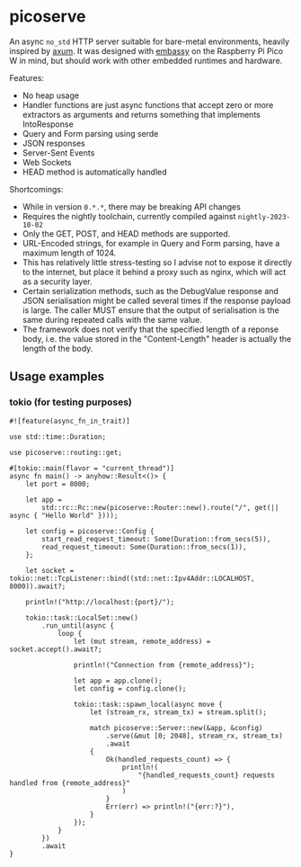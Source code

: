 # picoserve

An async `no_std` HTTP server suitable for bare-metal environments, heavily inspired by [axum](https://github.com/tokio-rs/axum).
It was designed with [embassy](https://embassy.dev/) on the Raspberry Pi Pico W in mind, but should work with other embedded runtimes and hardware.

Features:
+ No heap usage
+ Handler functions are just async functions that accept zero or more extractors as arguments and returns something that implements IntoResponse
+ Query and Form parsing using serde
+ JSON responses
+ Server-Sent Events
+ Web Sockets
+ HEAD method is automatically handled

Shortcomings:
+ While in version `0.*.*`, there may be breaking API changes
+ Requires the nightly toolchain, currently compiled against `nightly-2023-10-02`
+ Only the GET, POST, and HEAD methods are supported.
+ URL-Encoded strings, for example in Query and Form parsing, have a maximum length of 1024.
+ This has relatively little stress-testing so I advise not to expose it directly to the internet, but place it behind a proxy such as nginx, which will act as a security layer.
+ Certain serialization methods, such as the DebugValue response and JSON serialisation might be called several times if the response payload is large. The caller MUST ensure that the output of serialisation is the same during repeated calls with the same value.
+ The framework does not verify that the specified length of a reponse body, i.e. the value stored in the "Content-Length" header is actually the length of the body.

## Usage examples

### tokio (for testing purposes)

    #![feature(async_fn_in_trait)]

    use std::time::Duration;

    use picoserve::routing::get;

    #[tokio::main(flavor = "current_thread")]
    async fn main() -> anyhow::Result<()> {
        let port = 8000;

        let app =
            std::rc::Rc::new(picoserve::Router::new().route("/", get(|| async { "Hello World" })));

        let config = picoserve::Config {
            start_read_request_timeout: Some(Duration::from_secs(5)),
            read_request_timeout: Some(Duration::from_secs(1)),
        };

        let socket = tokio::net::TcpListener::bind((std::net::Ipv4Addr::LOCALHOST, 8000)).await?;

        println!("http://localhost:{port}/");

        tokio::task::LocalSet::new()
            .run_until(async {
                loop {
                    let (mut stream, remote_address) = socket.accept().await?;

                    println!("Connection from {remote_address}");

                    let app = app.clone();
                    let config = config.clone();

                    tokio::task::spawn_local(async move {
                        let (stream_rx, stream_tx) = stream.split();

                        match picoserve::Server::new(&app, &config)
                            .serve(&mut [0; 2048], stream_rx, stream_tx)
                            .await
                        {
                            Ok(handled_requests_count) => {
                                println!(
                                    "{handled_requests_count} requests handled from {remote_address}"
                                )
                            }
                            Err(err) => println!("{err:?}"),
                        }
                    });
                }
            })
            .await
    }

